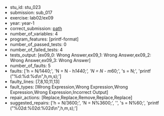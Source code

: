- stu_id: stu_023	       
- submission: sub_017
- exercise: lab02/ex09
- year: year-1
- correct_submission: [path](https://github.com/pmorvalho/C-Pack-IPAs/blob/main/correct_submissions/year-1/lab02/ex09/ex09-stu_023-sub_016)
- number_of_variables: 4
- program_features: [printf-format] 
- number_of_passed_tests: 0
- number_of_failed_tests: 4
- tests_output: [ex09_0: Wrong Answer,ex09_1: Wrong Answer,ex09_2: Wrong Answer,ex09_3: Wrong Answer]
- number_of_faults: 5
- faults: ['h = N/1440;', 'N = N - h*1440;', 'N = N - m*60;', 's = N;', 'printf ("%d:%d:%d\n",h,m,s);']
- faulty_lines: [7,8,10,11,13]
- fault_types: [Wrong Expression,Wrong Expression,Wrong Expression,Wrong Expression,Incorrect Output]
- repair_actions: [Replace,Replace,Remove,Replace,Replace] 
- suggested_repairs: ['h = N/3600;', 'N = N%3600;', '', 's = N%60;', 'printf ("%02d:%02d:%02d\n",h,m,s);']
